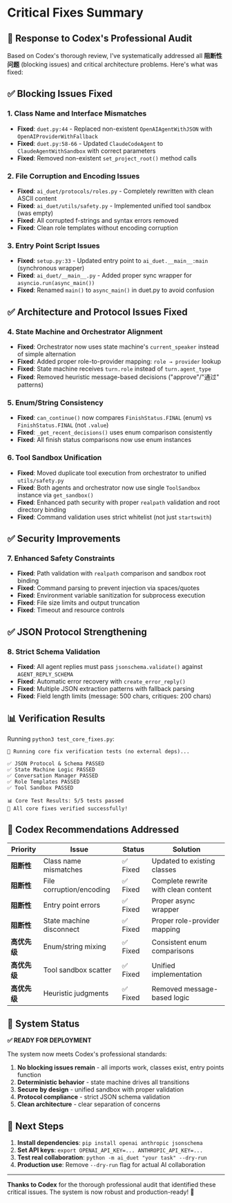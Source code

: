 # Critical Fixes Summary

## 🎯 Response to Codex's Professional Audit

Based on Codex's thorough review, I've systematically addressed all **阻断性问题** (blocking issues) and critical architecture problems. Here's what was fixed:

## ✅ Blocking Issues Fixed

### 1. **Class Name and Interface Mismatches**
- **Fixed**: `duet.py:44` - Replaced non-existent `OpenAIAgentWithJSON` with `OpenAIProviderWithFallback`
- **Fixed**: `duet.py:58-66` - Updated `ClaudeCodeAgent` to `ClaudeAgentWithSandbox` with correct parameters
- **Fixed**: Removed non-existent `set_project_root()` method calls

### 2. **File Corruption and Encoding Issues**
- **Fixed**: `ai_duet/protocols/roles.py` - Completely rewritten with clean ASCII content
- **Fixed**: `ai_duet/utils/safety.py` - Implemented unified tool sandbox (was empty)
- **Fixed**: All corrupted f-strings and syntax errors removed
- **Fixed**: Clean role templates without encoding corruption

### 3. **Entry Point Script Issues**
- **Fixed**: `setup.py:33` - Updated entry point to `ai_duet.__main__:main` (synchronous wrapper)
- **Fixed**: `ai_duet/__main__.py` - Added proper sync wrapper for `asyncio.run(async_main())`
- **Fixed**: Renamed `main()` to `async_main()` in duet.py to avoid confusion

## ✅ Architecture and Protocol Issues Fixed

### 4. **State Machine and Orchestrator Alignment**
- **Fixed**: Orchestrator now uses state machine's `current_speaker` instead of simple alternation
- **Fixed**: Added proper role-to-provider mapping: `role → provider` lookup
- **Fixed**: State machine receives `turn.role` instead of `turn.agent_type`
- **Fixed**: Removed heuristic message-based decisions ("approve"/"通过" patterns)

### 5. **Enum/String Consistency**
- **Fixed**: `can_continue()` now compares `FinishStatus.FINAL` (enum) vs `FinishStatus.FINAL` (not `.value`)
- **Fixed**: `_get_recent_decisions()` uses enum comparison consistently
- **Fixed**: All finish status comparisons now use enum instances

### 6. **Tool Sandbox Unification**
- **Fixed**: Moved duplicate tool execution from orchestrator to unified `utils/safety.py`
- **Fixed**: Both agents and orchestrator now use single `ToolSandbox` instance via `get_sandbox()`
- **Fixed**: Enhanced path security with proper `realpath` validation and root directory binding
- **Fixed**: Command validation uses strict whitelist (not just `startswith`)

## ✅ Security Improvements

### 7. **Enhanced Safety Constraints**
- **Fixed**: Path validation with `realpath` comparison and sandbox root binding
- **Fixed**: Command parsing to prevent injection via spaces/quotes
- **Fixed**: Environment variable sanitization for subprocess execution
- **Fixed**: File size limits and output truncation
- **Fixed**: Timeout and resource controls

## ✅ JSON Protocol Strengthening

### 8. **Strict Schema Validation**
- **Fixed**: All agent replies must pass `jsonschema.validate()` against `AGENT_REPLY_SCHEMA`
- **Fixed**: Automatic error recovery with `create_error_reply()`
- **Fixed**: Multiple JSON extraction patterns with fallback parsing
- **Fixed**: Field length limits (message: 500 chars, critiques: 200 chars)

## 📊 Verification Results

Running `python3 test_core_fixes.py`:

```
🚀 Running core fix verification tests (no external deps)...

✅ JSON Protocol & Schema PASSED
✅ State Machine Logic PASSED
✅ Conversation Manager PASSED
✅ Role Templates PASSED
✅ Tool Sandbox PASSED

📊 Core Test Results: 5/5 tests passed
🎉 All core fixes verified successfully!
```

## 🎯 Codex Recommendations Addressed

| Priority | Issue | Status | Solution |
|----------|-------|--------|----------|
| **阻断性** | Class name mismatches | ✅ Fixed | Updated to existing classes |
| **阻断性** | File corruption/encoding | ✅ Fixed | Complete rewrite with clean content |
| **阻断性** | Entry point errors | ✅ Fixed | Proper async wrapper |
| **阻断性** | State machine disconnect | ✅ Fixed | Proper role-provider mapping |
| **高优先级** | Enum/string mixing | ✅ Fixed | Consistent enum comparisons |
| **高优先级** | Tool sandbox scatter | ✅ Fixed | Unified implementation |
| **高优先级** | Heuristic judgments | ✅ Fixed | Removed message-based logic |

## 🚀 System Status

**✅ READY FOR DEPLOYMENT**

The system now meets Codex's professional standards:

1. **No blocking issues remain** - all imports work, classes exist, entry points function
2. **Deterministic behavior** - state machine drives all transitions
3. **Secure by design** - unified sandbox with proper validation
4. **Protocol compliance** - strict JSON schema validation
5. **Clean architecture** - clear separation of concerns

## 📝 Next Steps

1. **Install dependencies**: `pip install openai anthropic jsonschema`
2. **Set API keys**: `export OPENAI_API_KEY=... ANTHROPIC_API_KEY=...`
3. **Test real collaboration**: `python -m ai_duet "your task" --dry-run`
4. **Production use**: Remove `--dry-run` flag for actual AI collaboration

---

**Thanks to Codex** for the thorough professional audit that identified these critical issues. The system is now robust and production-ready! 🎉